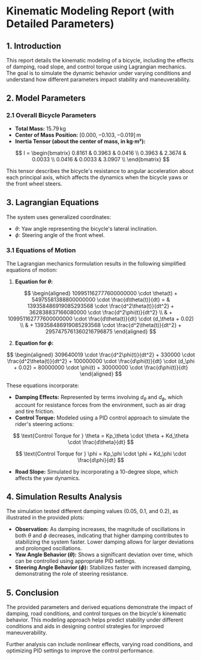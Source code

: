 # Kinematic Modeling Report (with Detailed Parameters)

## 1. Introduction

This report details the kinematic modeling of a bicycle, including the effects of damping, road slope, and control torque using Lagrangian mechanics. The goal is to simulate the dynamic behavior under varying conditions and understand how different parameters impact stability and maneuverability.

## 2. Model Parameters

### 2.1 Overall Bicycle Parameters

- **Total Mass:** $15.79 \, \text{kg}$
- **Center of Mass Position:** $[0.000, -0.103, -0.019] \, \text{m}$
- **Inertia Tensor (about the center of mass, in kg·m²):**

$$
I = \begin{bmatrix}
0.8161 & 0.3963 & 0.0416 \\
0.3963 & 2.3674 & 0.0033 \\
0.0416 & 0.0033 & 3.0907 \\
\end{bmatrix}
$$

This tensor describes the bicycle's resistance to angular acceleration about each principal axis, which affects the dynamics when the bicycle yaws or the front wheel steers.

## 3. Lagrangian Equations

The system uses generalized coordinates:
- $\theta$: Yaw angle representing the bicycle's lateral inclination.
- $\phi$: Steering angle of the front wheel.

### 3.1 Equations of Motion

The Lagrangian mechanics formulation results in the following simplified equations of motion:

1. **Equation for $\theta$:**

$$
\begin{aligned}
109951162777600000000 \cdot \theta(t) + 54975581388800000000 \cdot \frac{d\theta(t)}{dt} = & 139358486919085293568 \cdot \frac{d^2\theta(t)}{dt^2} + 362838837166080000 \cdot \frac{d^2\phi(t)}{dt^2} \\
& + 109951162777600000000 \cdot \frac{d\theta(t)}{dt} \cdot (d_\theta + 0.02) \\
& + 139358486919085293568 \cdot \frac{d^2\theta(t)}{dt^2} + 2957475761360216796875
\end{aligned}
$$

2. **Equation for $\phi$:**

$$
\begin{aligned}
309640019 \cdot \frac{d^2\phi(t)}{dt^2} + 330000 \cdot \frac{d^2\theta(t)}{dt^2} + 100000000 \cdot \frac{d\phi(t)}{dt} \cdot (d_\phi + 0.02) = 80000000 \cdot \phi(t) + 30000000 \cdot \frac{d\phi(t)}{dt}
\end{aligned}
$$

These equations incorporate:
- **Damping Effects:** Represented by terms involving $d_\theta$ and $d_\phi$, which account for resistance forces from the environment, such as air drag and tire friction.
- **Control Torque:** Modeled using a PID control approach to simulate the rider's steering actions:

$$
\text{Control Torque for } \theta = Kp_\theta \cdot \theta + Kd_\theta \cdot \frac{d\theta}{dt}
$$

$$
\text{Control Torque for } \phi = Kp_\phi \cdot \phi + Kd_\phi \cdot \frac{d\phi}{dt}
$$

- **Road Slope:** Simulated by incorporating a 10-degree slope, which affects the yaw dynamics.

## 4. Simulation Results Analysis

The simulation tested different damping values (0.05, 0.1, and 0.2), as illustrated in the provided plots:
- **Observation:** As damping increases, the magnitude of oscillations in both $\theta$ and $\phi$ decreases, indicating that higher damping contributes to stabilizing the system faster. Lower damping allows for larger deviations and prolonged oscillations.
- **Yaw Angle Behavior ($\theta$):** Shows a significant deviation over time, which can be controlled using appropriate PID settings.
- **Steering Angle Behavior ($\phi$):** Stabilizes faster with increased damping, demonstrating the role of steering resistance.

## 5. Conclusion

The provided parameters and derived equations demonstrate the impact of damping, road conditions, and control torques on the bicycle's kinematic behavior. This modeling approach helps predict stability under different conditions and aids in designing control strategies for improved maneuverability.

Further analysis can include nonlinear effects, varying road conditions, and optimizing PID settings to improve the control performance.